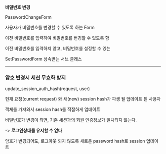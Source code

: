 **비밀번호 변경**



PasswordChangeForm

사용자가 비밀번호를 변경할 수 있도록 하는 Form

이전 비밀번호를 입력하여 비밀번호를 변경할 수 있도록 함

이전 비밀번호를 입력하지 않고, 비밀번호를 설정할 수 있는

SetPasswordForm 상속받는 서브 클래스

---

### 암호 변경시 세션 무효화 방지

update_session_auth_hash(request, user)



현재 요청(current request) 와 새(new) session hash가 파생 될 업데이트 된 사용자 

객체를 가져와서 session hash를 적절하게 업데이트



비밀번호가 변경이 되면, 기존 세션과의 회원 인증정보가 일치되지 않는다.

-> **로그인상태를 유지할 수 없다**



암호가 변경되어도, 로그아웃 되지 않도록 새로운 password hash로 session 업데이트

